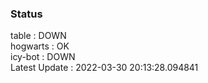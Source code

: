 ### Status


table : DOWN  
hogwarts : OK  
icy-bot : DOWN  
Latest Update : 2022-03-30 20:13:28.094841
